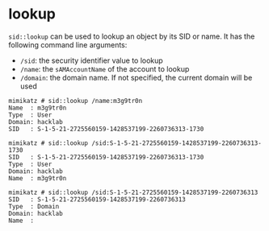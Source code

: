 # lookup

`sid::lookup` can be used to lookup an object by its SID or name. It has the following command line arguments:

* `/sid`: the security identifier value to lookup
* `/name`: the `sAMAccountName` of the account to lookup
* `/domain`: the domain name. If not specified, the current domain will be used

```
mimikatz # sid::lookup /name:m3g9tr0n
Name  : m3g9tr0n
Type  : User
Domain: hacklab
SID   : S-1-5-21-2725560159-1428537199-2260736313-1730
```

```
mimikatz # sid::lookup /sid:S-1-5-21-2725560159-1428537199-2260736313-1730
SID   : S-1-5-21-2725560159-1428537199-2260736313-1730
Type  : User
Domain: hacklab
Name  : m3g9tr0n
```

```
mimikatz # sid::lookup /sid:S-1-5-21-2725560159-1428537199-2260736313
SID   : S-1-5-21-2725560159-1428537199-2260736313
Type  : Domain
Domain: hacklab
Name  :
```

